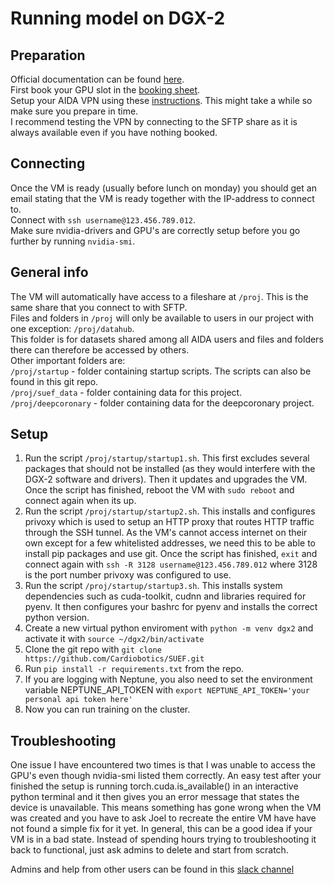 # Running model on DGX-2

## Preparation
Official documentation can be found [here](https://scilifelab.atlassian.net/wiki/spaces/aida/pages/1235189793/AIDA+DGX-2+Service).  
First book your GPU slot in the [booking sheet](https://docs.google.com/spreadsheets/d/1wA7H3Uh53ADVYptiQWXROnMD67HvPOAwSvW20EnzlFM/edit#gid=254337069).  
Setup your AIDA VPN using these [instructions](https://scilifelab.atlassian.net/wiki/spaces/aida/pages/1235189793/AIDA+DGX-2+Service#VPN). This might take a while so make sure you prepare in time.  
I recommend testing the VPN by connecting to the SFTP share as it is always available even if you have nothing booked.  

## Connecting
Once the VM is ready (usually before lunch on monday) you should get an email stating that the VM is ready together with the IP-address to connect to.  
Connect with ``ssh username@123.456.789.012``.  
Make sure nvidia-drivers and GPU's are correctly setup before you go further by running ``nvidia-smi``.  

## General info
The VM will automatically have access to a fileshare at ``/proj``. This is the same share that you connect to with SFTP.  
Files and folders in ``/proj`` will only be available to users in our project with one exception: ``/proj/datahub``.  
This folder is for datasets shared among all AIDA users and files and folders there can therefore be accessed by others.  
Other important folders are:  
``/proj/startup`` - folder containing startup scripts. The scripts can also be found in this git repo.  
``/proj/suef_data`` - folder containing data for this project.  
``/proj/deepcoronary`` - folder containing data for the deepcoronary project.  


## Setup

1. Run the script ``/proj/startup/startup1.sh``. 
This first excludes several packages that should not be installed (as they would interfere with the DGX-2 software and drivers). Then it updates and upgrades the VM.
Once the script has finished, reboot the VM with ``sudo reboot`` and connect again when its up.
2. Run the script ``/proj/startup/startup2.sh``.
This installs and configures privoxy which is used to setup an HTTP proxy that routes HTTP traffic through the SSH tunnel.
As the VM's cannot access internet on their own except for a few whitelisted addresses, we need this to be able to install pip packages and use git.
Once the script has finished, ``exit`` and connect again with ``ssh -R 3128 username@123.456.789.012`` where 3128 is the port number privoxy was configured to use.
3. Run the script ``/proj/startup/startup3.sh``.
This installs system dependencies such as cuda-toolkit, cudnn and libraries required for pyenv. It then configures your bashrc for pyenv and installs the correct python version. 
4. Create a new virtual python enviroment with ``python -m venv dgx2`` and activate it with ``source ~/dgx2/bin/activate``
5. Clone the git repo with ``git clone https://github.com/Cardiobotics/SUEF.git``
6. Run ``pip install -r requirements.txt`` from the repo.
7. If you are logging with Neptune, you also need to set the environment variable NEPTUNE_API_TOKEN with ``export NEPTUNE_API_TOKEN='your personal api token here'``
8. Now you can run training on the cluster.

## Troubleshooting

One issue I have encountered two times is that I was unable to access the GPU's even though nvidia-smi listed them correctly. 
An easy test after your finished the setup is running torch.cuda.is_available() in an interactive python terminal and it then gives you an error message that states the device is unavailable.
This means something has gone wrong when the VM was created and you have to ask Joel to recreate the entire VM have have not found a simple fix for it yet.
In general, this can be a good idea if your VM is in a bad state. Instead of spending hours trying to troubleshooting it back to functional, just ask admins to delete and start from scratch.

Admins and help from other users can be found in this [slack channel](nbiisweden.slack.com)
